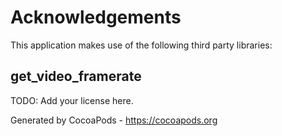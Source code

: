 # Acknowledgements
This application makes use of the following third party libraries:

## get_video_framerate

TODO: Add your license here.

Generated by CocoaPods - https://cocoapods.org

